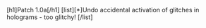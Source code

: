 [h1]Patch 1.0a[/h1]
[list][*]Undo accidental activation of glitches in holograms - too glitchy!
[/list]